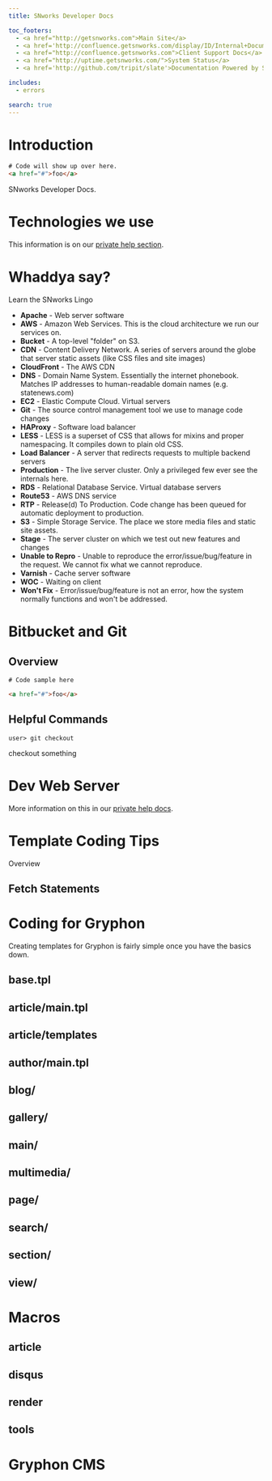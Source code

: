 ```yaml
---
title: SNworks Developer Docs

toc_footers:
  - <a href="http://getsnworks.com">Main Site</a>
  - <a href='http://confluence.getsnworks.com/display/ID/Internal+Documentation+Home'>SNworks Internal Docs</a>
  - <a href="http://confluence.getsnworks.com">Client Support Docs</a>
  - <a href="http://uptime.getsnworks.com/">System Status</a>
  - <a href='http://github.com/tripit/slate'>Documentation Powered by Slate</a>

includes:
  - errors

search: true
---
```


# Introduction

```html
# Code will show up over here.
<a href="#">foo</a>
```

SNworks Developer Docs.

#  Technologies we use

This information is on our <a href="http://confluence.getsnworks.com/display/ID/Documentation+Index">private help section</a>.

# Whaddya say?

<aside class="notice">
Learn the SNworks Lingo
</aside>

* **Apache** - Web server software
* **AWS** - Amazon Web Services. This is the cloud architecture we run our services on.
* **Bucket** - A top-level "folder" on S3.
* **CDN** - Content Delivery Network. A series of servers around the globe that server static assets (like CSS files and site images)
* **CloudFront** - The AWS CDN
* **DNS** - Domain Name System. Essentially the internet phonebook. Matches IP addresses to human-readable domain names (e.g. statenews.com)
* **EC2**  - Elastic Compute Cloud. Virtual servers
* **Git** - The source control management tool we use to manage code changes
* **HAProxy** - Software load balancer
* **LESS** - LESS is a superset of CSS that allows for mixins and proper namespacing. It compiles down to plain old CSS.
* **Load Balancer** - A server that redirects requests to multiple backend servers
* **Production** - The live server cluster. Only a privileged few ever see the internals here.
* **RDS** - Relational Database Service. Virtual database servers
* **Route53** - AWS DNS service
* **RTP** - Release(d) To Production. Code change has been queued for automatic deployment to production.
* **S3** - Simple Storage Service. The place we store media files and static site assets.
* **Stage** - The server cluster on which we test out new features and changes
* **Unable to Repro** - Unable to reproduce the error/issue/bug/feature in the request. We cannot fix what we cannot reproduce.
* **Varnish** - Cache server software
* **WOC** - Waiting on client
* **Won't Fix** - Error/issue/bug/feature is not an error, how the system normally functions and won't be addressed.

# Bitbucket and Git
## Overview

```shell
# Code sample here
```

```html
<a href="#">foo</a>
```

## Helpful Commands

```shell
user> git checkout
```
checkout something

# Dev Web Server

More information on this in our <a href="#">private help docs</a>.

# Template Coding Tips

Overview

## Fetch Statements

# Coding for Gryphon

Creating templates for Gryphon is fairly simple once you have the basics down.

## base.tpl

## article/main.tpl

## article/templates

## author/main.tpl

## blog/

## gallery/

## main/

## multimedia/

## page/

## search/

## section/

## view/

# Macros

## article

## disqus

## render

## tools

# Gryphon CMS

<!-- # Authentication

> To authorize, use this code:

```ruby
require 'kittn'

api = Kittn::APIClient.authorize!('meowmeowmeow')
```

```python
import 'kittn'

api = Kittn.authorize('meowmeowmeow')
```

```code
# With code, you can just pass the correct header with each request
curl "api_endpoint_here"
  -H "Authorization: meowmeowmeow"
```

> Make sure to replace `meowmeowmeow` with your API key.

Kittn uses API keys to allow access to the API. You can register a new Kittn API key at our [developer portal](http://example.com/developers).

Kittn expects for the API key to be included in all API requests to the server in a header that looks like the following:

`Authorization: meowmeowmeow`

<aside class="notice">
You must replace `meowmeowmeow` with your personal API key.
</aside>

# Kittens

## Get All Kittens

```ruby
require 'kittn'

api = Kittn::APIClient.authorize!('meowmeowmeow')
api.kittens.get
```

```python
import 'kittn'

api = Kittn.authorize('meowmeowmeow')
api.kittens.get()
```

```code
curl "http://example.com/api/kittens"
  -H "Authorization: meowmeowmeow"
```

> The above command returns JSON structured like this:

```json
[
  {
    "id": 1,
    "name": "Fluffums",
    "breed": "calico",
    "fluffiness": 6,
    "cuteness": 7
  },
  {
    "id": 2,
    "name": "Isis",
    "breed": "unknown",
    "fluffiness": 5,
    "cuteness": 10
  }
]
```

This endpoint retrieves all kittens.

### HTTP Request

`GET http://example.com/kittens`

### Query Parameters

Parameter | Default | Description
--------- | ------- | -----------
include_cats | false | If set to true, the result will also include cats.
available | true | If set to false, the result will include kittens that have already been adopted.

<aside class="success">
Remember — a happy kitten is an authenticated kitten!
</aside>

## Get a Specific Kitten

```ruby
require 'kittn'

api = Kittn::APIClient.authorize!('meowmeowmeow')
api.kittens.get(2)
```

```python
import 'kittn'

api = Kittn.authorize('meowmeowmeow')
api.kittens.get(2)
```

```code
curl "http://example.com/api/kittens/3"
  -H "Authorization: meowmeowmeow"
```

> The above command returns JSON structured like this:

```json
{
  "id": 2,
  "name": "Isis",
  "breed": "unknown",
  "fluffiness": 5,
  "cuteness": 10
}
```

This endpoint retrieves a specific kitten.

<aside class="warning">If you're not using an administrator API key, note that some kittens will return 403 Forbidden if they are hidden for admins only.</aside>

### HTTP Request

`GET http://example.com/kittens/<ID>`

### URL Parameters

Parameter | Description
--------- | -----------
ID | The ID of the cat to retrieve -->

